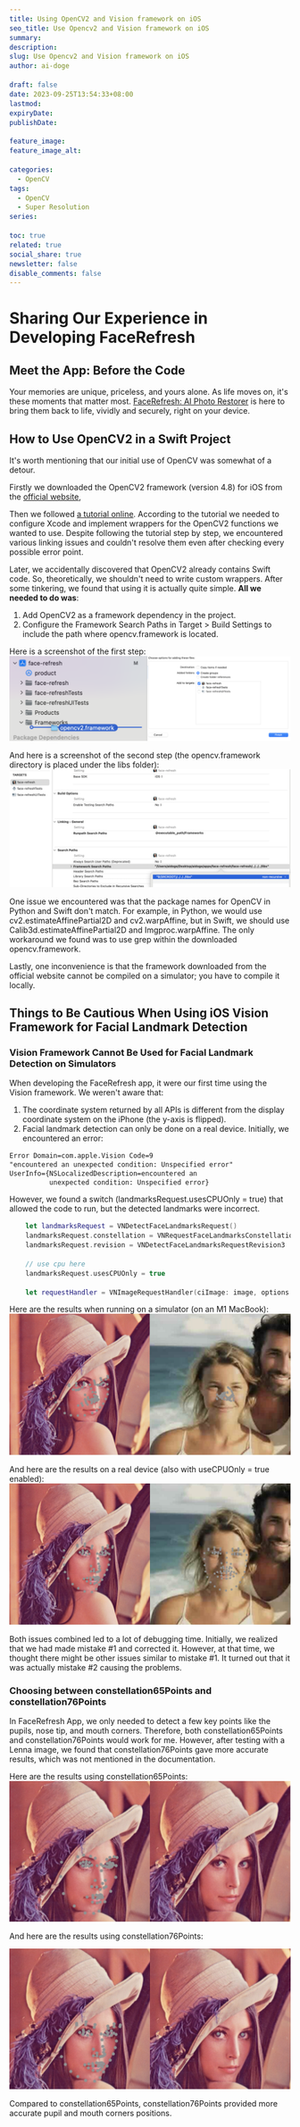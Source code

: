 ```yaml
---
title: Using OpenCV2 and Vision framework on iOS
seo_title: Use Opencv2 and Vision framework on iOS
summary: 
description: 
slug: Use Opencv2 and Vision framework on iOS
author: ai-doge

draft: false
date: 2023-09-25T13:54:33+08:00
lastmod: 
expiryDate: 
publishDate: 

feature_image: 
feature_image_alt: 

categories:
  - OpenCV
tags:
  - OpenCV
  - Super Resolution
series:

toc: true
related: true
social_share: true
newsletter: false
disable_comments: false
---
```


# Sharing Our Experience in Developing FaceRefresh

## Meet the App: Before the Code
Your memories are unique, priceless, and yours alone. As life moves on, it's these moments that matter most.
[FaceRefresh: AI Photo Restorer](https://apps.apple.com/app/facerefresh-ai-photo-restorer/id6463642671) is here to bring them back to life, vividly and securely, right on your device.


## How to Use OpenCV2 in a Swift Project
It's worth mentioning that our initial use of OpenCV was somewhat of a detour.

Firstly we downloaded the OpenCV2 framework (version 4.8) for iOS from the [official website](https://opencv.org/releases/),

Then we followed [a tutorial online](https://medium.com/pharos-production/using-opencv-in-a-swift-project-679868e1b798).
According to the tutorial we needed to configure Xcode and implement wrappers for the OpenCV2 functions we wanted to use. Despite following the tutorial step by step, we encountered various linking issues and couldn't resolve them even after checking every possible error point.

Later, we accidentally discovered that OpenCV2 already contains Swift code. So, theoretically, we shouldn't need to write custom wrappers. After some tinkering, we found that using it is actually quite simple. **All we needed to do was**:

1. Add OpenCV2 as a framework dependency in the project.
2. Configure the Framework Search Paths in Target > Build Settings to include the path where opencv.framework is located.

Here is a screenshot of the first step:
![import_opencv2_to_project_1](images/import_opencv2_to_project_1_2.png)

And here is a screenshot of the second step (the opencv.framework directory is placed under the libs folder):
![import_opencv2_to_project_2](images/import_opencv2_to_project_3.png)

One issue we encountered was that the package names for OpenCV in Python and Swift don't match. For example, in Python, we would use cv2.estimateAffinePartial2D and cv2.warpAffine, but in Swift, we should use Calib3d.estimateAffinePartial2D and Imgproc.warpAffine. The only workaround we found was to use grep within the downloaded opencv.framework.


Lastly, one inconvenience is that the framework downloaded from the official website cannot be compiled on a simulator; you have to compile it locally.


## Things to Be Cautious When Using iOS Vision Framework for Facial Landmark Detection

### Vision Framework Cannot Be Used for Facial Landmark Detection on Simulators
When developing the FaceRefresh app, it were our first time using the Vision framework. We weren't aware that:
1. The coordinate system returned by all APIs is different from the display coordinate system on the iPhone (the y-axis is flipped).
2. Facial landmark detection can only be done on a real device.
Initially, we encountered an error:
```
Error Domain=com.apple.Vision Code=9 
"encountered an unexpected condition: Unspecified error" 
UserInfo={NSLocalizedDescription=encountered an 
          unexpected condition: Unspecified error}
```

However, we found a switch (landmarksRequest.usesCPUOnly = true) that allowed the code to run, but the detected landmarks were incorrect.

```swift
    let landmarksRequest = VNDetectFaceLandmarksRequest()
    landmarksRequest.constellation = VNRequestFaceLandmarksConstellation.constellation76Points
    landmarksRequest.revision = VNDetectFaceLandmarksRequestRevision3

    // use cpu here
    landmarksRequest.usesCPUOnly = true

    let requestHandler = VNImageRequestHandler(ciImage: image, options: [:])
```
Here are the results when running on a simulator (on an M1 MacBook):
![face_landmarks_constellation_on_simulator](images/2_face_landmarks_constellation_on_simulator.jpg)

And here are the results on a real device (also with useCPUOnly = true enabled):
![face_landmarks_constellation_76_on_device](images/2_face_landmarks_constellation_76_on_device.jpg)

Both issues combined led to a lot of debugging time. Initially, we realized that we had made mistake #1 and corrected it. However, at that time, we thought there might be other issues similar to mistake #1. It turned out that it was actually mistake #2 causing the problems.

### Choosing between constellation65Points and constellation76Points 

In FaceRefresh App, we only needed to detect a few key points like the pupils, nose tip, and mouth corners. Therefore, both constellation65Points and constellation76Points would work for me. However, after testing with a Lenna image, we found that constellation76Points gave more accurate results, which was not mentioned in the documentation.

Here are the results using constellation65Points:
![face_landmarks_constellation_65_on_device](images/face_landmarks_constellation_65.jpg)

And here are the results using constellation76Points:

![face_landmarks_constellation_76_on_device](images/face_landmarks_constellation_76.jpg)

Compared to constellation65Points, constellation76Points provided more accurate pupil and mouth corners positions.
